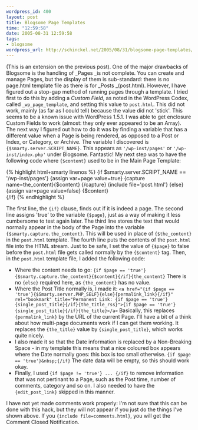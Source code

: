 ```yaml
--- 
wordpress_id: 400
layout: post
title: Blogsome Page Templates
time: "12:59:58"
date: 2005-08-31 12:59:58
tags: 
- blogsome
wordpress_url: http://schinckel.net/2005/08/31/blogsome-page-templates/
---
```

(This is an extension on the previous post). One of the major drawbacks of Blogsome is the handling of _Pages _is not complete. You can create and manage Pages, but the display of them is sub-standard: there is no page.html template file as there is for _Posts _(post.html). However, I have figured out a stop-gap method of running pages through a template.  I tried first to do this by adding a _Custom Field_, as noted in the WordPress Codex, called `_wp_page_template`, and setting this value to `post.html`. This did not work, mainly (as far as I could tell) because the value did not 'stick'. This seems to be a known issue with WordPress 1.5.1. I was able to get enclosure Custom Fields to work (almost: they only ever appeared to be an Array). The next way I figured out how to do it was by finding a variable that has a different value when a Page is being rendered, as opposed to a Post or Index, or Category, or Archive. The variable I discovered is `{$smarty.server.SCRIPT_NAME}`. This appears as `'/wp-inst/pages'` or `'/wp-inst/index.php'` under Blogsome. Fantastic! My next step was to have the following code where `{$content}` used to be in the Main Page Template: 
    
{% highlight html+smarty linenos %}
    {if $smarty.server.SCRIPT_NAME == '/wp-inst/pages'}
        {assign var=page value=true}
        {capture name=the_content}{$content} {/capture}
        {include file='post.html'}
    {else}
        {assign var=page value=false}
        {$content}	
    {/if}
{% endhighlight %}

The first line, the `{if}` clause, finds out if it is indeed a page. The second line assigns 'true' to the variable `{$page}`, just as a way of making it less cumbersome to test again later. The third line stores the text that would normally appear in the body of the Page into the variable `{$smarty.capture.the_content}`. This will be used in place of `{$the_content}` in the `post.html` template. The fourth line puts the contents of the `post.html` file into the HTML stream. Just to be safe, I set the value of `{$page}` to false before the `post.html` file gets called normally by the `{$content}` tag. Then, in the `post.html` template file, I added the following code: 

  * Where the content needs to go: `{if $page == 'true'}{$smarty.capture.the_content}{$content}{/if}{the_content}` There is no `{else}` required here, as `{the_content}` has no value.
  * Where the Post Title normally is, I made it: `<a href="{if $page == 'true'}{$Smarty.server.PHP_SELF}{else}{permalink_link}{/if}" rel="bookmark" title="Permanent Link: {if $page == 'true'}{single_post_title}{/if}{the_title_rss}">{if $page == 'true'}{single_post_title}{/if}{the_title}</a>` Basically, this replaces `{permalink_link}` by the URL of the current Page. I'll have a bit of a think about how multi-page documents work if I can get them working. It replaces the `{the_title}` value by `{single_post_title}`, which works quite nicely.
  * I also made it so that the Date information is replaced by a Non-Breaking Space - in my template this means that a nice coloured box appears where the Date normally goes: this box is too small otherwise. `{if $page == 'true'}&nbsp;{/if}` The date data will be empty, so this should work okay.
  * Finally, I used `{if $page != 'true'} ... {/if}` to remove information that was not pertinant to a Page, such as the Post time, number of comments, category and so on. I also needed to have the `{edit_post_link}` skipped in this manner.

I have not yet made comments work properly: I'm not sure that this can be done with this hack, but they will not appear if you just do the things I've shown above. If you `{include file=comments.html}`, you will get the Comment Closed Notification. 
